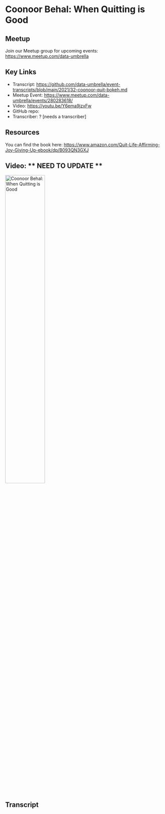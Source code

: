 # Coonoor Behal: When Quitting is Good

## Meetup
Join our Meetup group for upcoming events:
https://www.meetup.com/data-umbrella

## Key Links
- Transcript:  https://github.com/data-umbrella/event-transcripts/blob/main/2021/32-coonoor-quit-bokeh.md
- Meetup Event:  https://www.meetup.com/data-umbrella/events/280283618/
- Video:  https://youtu.be/Y6ema9jzxFw
- GitHub repo:   
- Transcriber:  ? [needs a transcriber]

## Resources
You can find the book here:
https://www.amazon.com/Quit-Life-Affirming-Joy-Giving-Up-ebook/dp/B093QN3GXJ


## Video:   ** NEED TO UPDATE **

<a href="http://www.youtube.com/watch?feature=player_embedded&v=gMchDJP0yEI" target="_blank"><img src="http://img.youtube.com/vi/XKNdXN-Jfmo/0.jpg" 
alt="Coonoor Behal: When Quitting is Good" width="50%" /></a>

## Transcript

